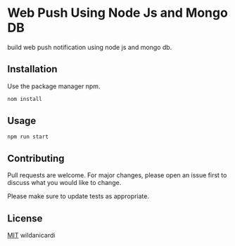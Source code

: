 # Web Push Using Node Js and Mongo DB

build web push notification using node js and mongo db.

## Installation

Use the package manager npm.

```bash
nom install 
```

## Usage

```node
npm run start
```

## Contributing
Pull requests are welcome. For major changes, please open an issue first to discuss what you would like to change.

Please make sure to update tests as appropriate.

## License
[MIT](https://choosealicense.com/licenses/mit/)
wildanicardi
